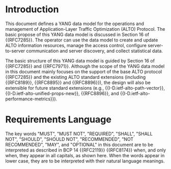 # Introduction

This document defines a YANG data model for the operations and management of
Application-Layer Traffic Optimization (ALTO) Protocol. The basic propose of
this YANG data model is discussed in Section 16 of {{RFC7285}}. The operator can
use the data model to create and update ALTO information resources, manage the
access control, configure server-to-server communication and server discovery,
and collect statistical data.

The basic structure of this YANG data model is guided by Section 16 of
{{RFC7285}} and {{RFC7971}}. Although the scope of the YANG data model in this
document mainly focuses on the support of the base ALTO protocol {{RFC7285}} and
the existing ALTO standard extensions (including {{RFC8189}}, {{RFC8895}} and
{{RFC8896}}), the design will also be extensible for future standard extensions
(e.g., {{I-D.ietf-alto-path-vector}}, {{I-D.ietf-alto-unified-props-new}},
{{RFC8896}}, and {{I-D.ietf-alto-performance-metrics}}).

# Requirements Language

The key words "MUST", "MUST NOT", "REQUIRED", "SHALL", "SHALL NOT", "SHOULD",
"SHOULD NOT", "RECOMMENDED", "NOT RECOMMENDED", "MAY", and "OPTIONAL" in this
document are to be interpreted as described in BCP 14 {{RFC2119}} {{RFC8174}}
when, and only when, they appear in all capitals, as shown here. When the words
appear in lower case, they are to be interpreted with their natural language
meanings.

<!-- End of sections -->
